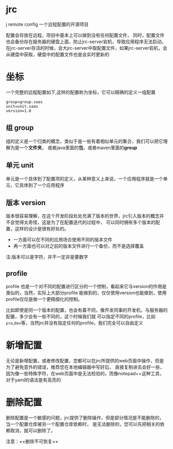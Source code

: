 # jrc
j remote config 一个远程配置的开源项目

配置会存放在远程，项目中基本上可以做到没有任何配置文件，
同时，配置文件也会备份存在服务器的硬盘上面，防止jrc-server宕机，导致应用程序无法启动。
在jrc-server存活的时候，会大jrc-server中取配置文件，如果jrc-server宕机，会从硬盘中获取，硬盘中的配置文件也是会实时更新的


# 坐标

一个完整的远程配置如下,这样的配置称为坐标，它可以精确的定义一组配置

```properties
group=group.saas
unit=unit.saas
version=1.0
```

## 组 group

组的定义是一个归类的概念，类似于是一些有着相似单元的集合，我们可以把它理解为是一个**文件夹**，
或者java里面的**包**，或者maven里面的**group**

## 单元 unit

单元是一个具体到了配置项的定义，从某种意义上来说，一个应用程序就是一个单元，它具体到了一个应用程序

## 版本 version

版本很容易理解，在这个开发阶段处处充满了版本的世界，jrc引入版本的概念并不会觉得太奇怪，这是为了在配置迭代的过程中，
可以同时拥有多个版本的配置，这样的设计是很有好处的。

- 一方面可以在不同的应用场合使用不同的版本文件
- 再一方面也可以对之前的版本文件进行一个备份，而不是选择覆盖

注:版本可以是字符，并不一定非是要数字

## profile

profile 也是一个对不同的配置进行区分的一个控制，看起来它与version的作用是类似的，当然，实际上大部分profile
能做到的，仅仅使用version也能做到，使用profile仅仅是做一个更精细化的控制。

比如即使是同一个版本的配置，也会有着不同，像开发同事的开发机，与服务器的配置，多少会有一些不同的，这个时候我们就
可以指定不同的profile，比如``pro``,``dev``等，当然jrc并没有指定任何的profile，我们完全可以自由定义



# 新增配置
无论是新增配置，或者修改配置，您都可以在jrc所提供的web页面中操作，但是为了避免意外的错误，推荐您在本地编辑器中写好后，
直接复制进去会好一些，因为像一些特殊字符，在web页面中是无法校验的，而像notepad++这种工具，对于yaml的语法是有高亮的


# 删除配置
删除配置是一个敏感的问题，jrc提供了删除操作，但是部分情况是不能删除的，当一个配置仓库被另一个配置仓库依赖时，
是无法删除的，您可以先把相关的依赖取消，就可以删除了。

注意：××删除不可恢复××